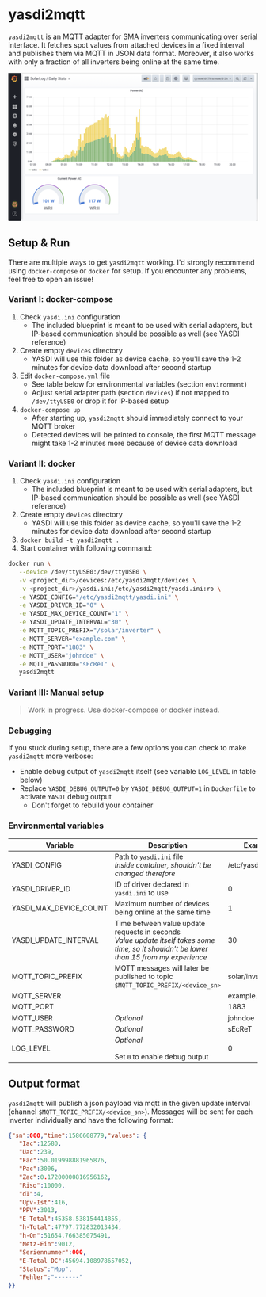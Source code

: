 # yasdi2mqtt
`yasdi2mqtt` is an MQTT adapter for SMA inverters communicating over serial interface. It fetches spot values from attached devices in a fixed interval and publishes them via MQTT in JSON data format. Moreover, it also works with only a fraction of all inverters being online at the same time.

![Grafana setup with yasdi2mqtt](asset/grafana.png "Grafana setup with yasdi2mqtt")

## Setup & Run
There are multiple ways to get `yasdi2mqtt` working. I'd strongly recommend using `docker-compose` or `docker` for setup. If you encounter any problems, feel free to open an issue!

### Variant I: docker-compose
1. Check `yasdi.ini` configuration
    * The included blueprint is meant to be used with serial adapters, but IP-based communication should be possible as well (see YASDI reference)
2. Create empty `devices` directory
    * YASDI will use this folder as device cache, so you'll save the 1-2 minutes for device data download after second startup
3. Edit `docker-compose.yml` file
    * See table below for environmental variables (section `environment`)
    * Adjust serial adapter path (section `devices`) if not mapped to `/dev/ttyUSB0` or drop it for IP-based setup
4. `docker-compose up`
    * After starting up, `yasdi2mqtt` should immediately connect to your MQTT broker
    * Detected devices will be printed to console, the first MQTT message might take 1-2 minutes more because of device data download

### Variant II: docker
1. Check `yasdi.ini` configuration
    * The included blueprint is meant to be used with serial adapters, but IP-based communication should be possible as well (see YASDI reference)
2. Create empty `devices` directory
    * YASDI will use this folder as device cache, so you'll save the 1-2 minutes for device data download after second startup
3. `docker build -t yasdi2mqtt .`
4. Start container with following command:
```sh
docker run \
   --device /dev/ttyUSB0:/dev/ttyUSB0 \
   -v <project_dir>/devices:/etc/yasdi2mqtt/devices \
   -v <project_dir>/yasdi.ini:/etc/yasdi2mqtt/yasdi.ini:ro \
   -e YASDI_CONFIG="/etc/yasdi2mqtt/yasdi.ini" \
   -e YASDI_DRIVER_ID="0" \
   -e YASDI_MAX_DEVICE_COUNT="1" \
   -e YASDI_UPDATE_INTERVAL="30" \
   -e MQTT_TOPIC_PREFIX="/solar/inverter" \
   -e MQTT_SERVER="example.com" \
   -e MQTT_PORT="1883" \
   -e MQTT_USER="johndoe" \
   -e MQTT_PASSWORD="sEcReT" \
   yasdi2mqtt
```

### Variant III: Manual setup
> Work in progress. Use docker-compose or docker instead.

### Debugging
If you stuck during setup, there are a few options you can check to make `yasdi2mqtt` more verbose:
* Enable debug output of `yasdi2mqtt` itself (see variable `LOG_LEVEL` in table below)
* Replace `YASDI_DEBUG_OUTPUT=0` by `YASDI_DEBUG_OUTPUT=1` in `Dockerfile` to activate `YASDI` debug output
    * Don't forget to rebuild your container

### Environmental variables
| Variable               | Description                                                                                                                              | Example value             |
|------------------------|------------------------------------------------------------------------------------------------------------------------------------------|---------------------------|
| YASDI_CONFIG           | Path to `yasdi.ini` file <br> *Inside container, shouldn't be changed therefore*                                  | /etc/yasdi2mqtt/yasdi.ini |
| YASDI_DRIVER_ID        | ID of driver declared in `yasdi.ini` to use                                                                                                | 0                         |
| YASDI_MAX_DEVICE_COUNT | Maximum number of devices being online at the same time                                                                                  | 1                         |
| YASDI_UPDATE_INTERVAL  | Time between value update requests in seconds <br> *Value update itself takes some time, so it shouldn't be lower than 15 from my experience* | 30                        |
| MQTT_TOPIC_PREFIX      | MQTT messages will later be published to topic `$MQTT_TOPIC_PREFIX/<device_sn>`                                                            | solar/inverter            |
| MQTT_SERVER            |                                                                                                                                          | example.com               |
| MQTT_PORT              |                                                                                                                                          | 1883                      |
| MQTT_USER              | *Optional*                                                                                | johndoe                   |
| MQTT_PASSWORD          | *Optional*                                                                                | sEcReT                    |
| LOG_LEVEL          | *Optional*<br><br>Set `0` to enable debug output                                                                                | 0                    |

## Output format
`yasdi2mqtt` will publish a json payload via mqtt in the given update interval (channel `$MQTT_TOPIC_PREFIX/<device_sn>`). Messages will be sent for each inverter individually and have the following format:
```json
{"sn":000,"time":1586608779,"values": {
   "Iac":12580,
   "Uac":239,
   "Fac":50.019998881965876,
   "Pac":3006,
   "Zac":0.17200000816956162,
   "Riso":10000,
   "dI":4,
   "Upv-Ist":416,
   "PPV":3013,
   "E-Total":45358.538154414855,
   "h-Total":47797.772832013434,
   "h-On":51654.766385075491,
   "Netz-Ein":9012,
   "Seriennummer":000,
   "E-Total DC":45694.108978657052,
   "Status":"Mpp",
   "Fehler":"-------"
}}
```
